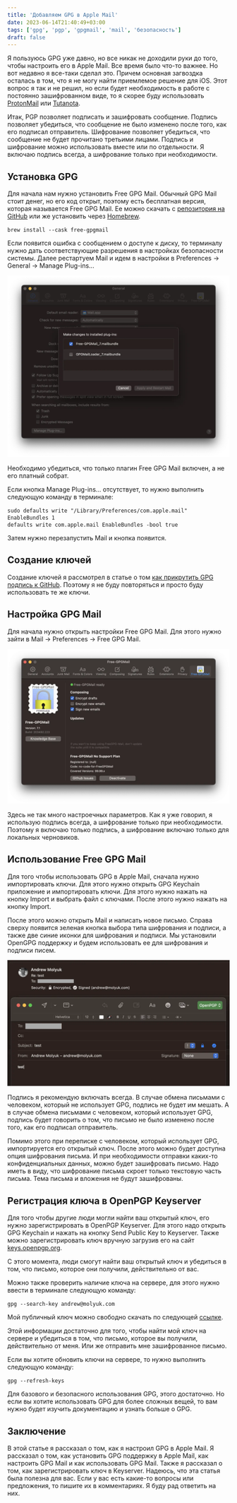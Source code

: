 ```yaml
---
title: 'Добавляем GPG в Apple Mail'
date: 2023-06-14T21:40:49+03:00
tags: ['gpg', 'pgp', 'gpgmail', 'mail', 'безопасность']
draft: false
---
```


Я пользуюсь GPG уже давно, но все никак не доходили руки до того, чтобы настроить его в Apple Mail. Все время было
что-то важнее. Но вот недавно я все-таки сделал это. Причем основная загвоздка осталась в том, что я не могу найти
приемлемое решение для iOS. Этот вопрос я так и не решил, но если будет необходимость в работе с постоянно зашифрованном
виде, то я скорее буду использовать [ProtonMail](https://protonmail.com/ru/) или [Tutanota](https://tutanota.com/ru/).

Итак, PGP позволяет подписать и зашифровать сообщение. Подпись позволяет убедиться, что сообщение не было изменено после
того, как его подписал отправитель. Шифрование позволяет убедиться, что сообщение не будет прочитано третьими лицами.
Подпись и шифрование можно использовать вместе или по отдельности. Я включаю подпись всегда, а шифрование только при
необходимости.

<!--more-->

## Установка GPG

Для начала нам нужно установить Free GPG Mail. Обычный GPG Mail стоит денег, но его код открыт, поэтому есть бесплатная
версия, которая называется Free GPG Mail. Ее можно скачать
с [репозитория на GitHub](https://github.com/Free-GPGMail/Free-GPGMail/releases) или же установить
через [Homebrew](https://brew.sh/).

```shell
brew install --cask free-gpgmail
```

Если появится ошибка с сообщением о доступе к диску, то терминалу нужно дать соответствующие разрешения в настройках
безопасности системы. Далее рестартуем Mail и идем в настройки в Preferences -> General -> Manage Plug-ins...

![mail-plugins.webp ](mail-plugins.webp)

Необходимо убедиться, что только плагин Free GPG Mail включен, а не его платный собрат.

Если кнопка Manage Plug-ins... отсутствует, то нужно выполнить следующую команду в терминале:

```shell
sudo defaults write "/Library/Preferences/com.apple.mail" EnableBundles 1
defaults write com.apple.mail EnableBundles -bool true
```

Затем нужно перезапустить Mail и кнопка появится.

## Создание ключей

Создание ключей я рассмотрел в статье о том [как прикрутить GPG подпись к GitHub](/blog/howto-add-gpg-to-github/).
Поэтому я не буду повторяться и просто буду использовать те же ключи.

## Настройка GPG Mail

Для начала нужно открыть настройки Free GPG Mail. Для этого нужно зайти в Mail -> Preferences -> Free GPG Mail.

![mail-free-gpgmail.webp](mail-free-gpgmail.webp)

Здесь не так много настроечных параметров. Как я уже говорил, я использую подпись всегда, а шифрование только при
необходимости. Поэтому я включаю только подпись, а шифрование включаю только для локальных черновиков.

## Использование Free GPG Mail

Для того чтобы использовать GPG в Apple Mail, сначала нужно импортировать ключи. Для этого нужно открыть GPG Keychain
приложение и импортировать ключи. Для этого нужно нажать на кнопку Import и выбрать файл с ключами. После этого нужно
нажать на кнопку Import.

После этого можно открыть Mail и написать новое письмо. Справа сверху появится зеленая кнопка выбора типа шифрования и
подписи, а также две синие иконки для шифрования и подписи. Мы установили OpenGPG поддержку и будем использовать ее для
шифрования и подписи писем.

![mail-compose.webp](mail-compose.webp)

Подпись я рекомендую включать всегда. В случае обмена письмами с человеком, который не использует GPG, подпись не будет
им мешать. А в случае обмена письмами с человеком, который использует GPG, подпись будет говорить о том, что письмо не
было изменено после того, как его подписал отправитель.

Помимо этого при переписке с человеком, который использует GPG, импортируется его открытый ключ. После этого можно будет
доступна опция шифрования письма. И при необходимости отправки каких-то конфиденциальных данных, можно будет зашифровать
письмо. Надо иметь в виду, что шифрование письма скроет только текстовую часть письма. Тема письма и вложения не будут
зашифрованы.

## Регистрация ключа в OpenPGP Keyserver

Для того чтобы другие люди могли найти ваш открытый ключ, его нужно зарегистрировать в OpenPGP Keyserver. Для этого
надо открыть GPG Keychain и нажать на кнопку Send Public Key to Keyserver. Также можно зарегистрировать ключ вручную
загрузив его на сайт [keys.openpgp.org](https://keys.openpgp.org/).

С этого момента, люди смогут найти ваш открытый ключ и убедиться в том, что письмо, которое они получили, действительно
от вас.

Можно также проверить наличие ключа на сервере, для этого нужно ввести в терминале следующую команду:

```shell
gpg --search-key andrew@molyuk.com
```

Мой публичный ключ можно свободно скачать по
следующей [ссылке](https://keys.openpgp.org/vks/v1/by-fingerprint/5A462993E1691B4510390F6C8B43AD0BAE6616A7).

Этой информации достаточно для того, чтобы найти мой ключ на сервере и убедиться в том, что письмо, которое вы получили,
действительно от меня. Или же отправить мне зашифрованное письмо.

Если вы хотите обновить ключи на сервере, то нужно выполнить следующую команду:

```shell
gpg --refresh-keys
```

Для базового и безопасного использования GPG, этого достаточно. Но если вы хотите использовать GPG для более сложных
вещей, то вам нужно будет изучить документацию и узнать больше о GPG.

## Заключение

В этой статье я рассказал о том, как я настроил GPG в Apple Mail. Я рассказал о том, как установить GPG поддержку в
Apple Mail, как настроить GPG Mail и как использовать GPG Mail. Также я рассказал о том, как зарегистрировать ключ в
Keyserver. Надеюсь, что эта статья была полезна для вас. Если у вас есть какие-то вопросы или предложения, то пишите их
в комментариях. Я буду рад ответить на них.

